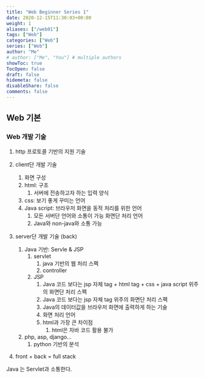 ```yaml
---
title: "Web Beginner Series 1"
date: 2020-12-15T11:30:03+00:00
weight: 1
aliases: ["/web01"]
tags: ["Web"]
categories: ["Web"]
series: ["Web"]
author: "Me"
# author: ["Me", "You"] # multiple authors
showToc: true
TocOpen: false
draft: false
hidemeta: false
disableShare: false
comments: false
---
```


## Web 기본 
### Web 개발 기술 

1. http 프로토콜 기반의 지원 기술
2. client단 개발 기술
    1. 화면 구성
    2. html: 구조
        1. 서버에 전송하고자 하는 입력 양식 
    3. css: 보기 좋게 꾸미는 언어
    4. Java script: 브라우저 화면을 동적 처리를 위한 언어 
        1. 모든 서버단 언어와 소통이 가능 화면단 처리 언어
        2. Java와 non-java와 소통 가능 
3. server단 개발 기술 (back) 
    1. Java 기반: Servle & JSP
        1. servlet 
            1. java 기반의 웹 처리 스펙
            2. controller 
        2. JSP
            1. Java 코드 보다는 jsp 자체 tag + html tag + css + java script 위주의 화면단 처리 스펙 
            2. Java 코드 보다는 jsp 자체 tag 위주의 화면단 처리 스펙 
            3. Java의 데이터값을 브라우저 화면에 출력하게 하는 기술 
            4. 화면 처리 언어
            5. html과 가장 큰 차이점 
                1. html은 자바 코드 활용 불가 
    2. php, asp, django...
        1. python 기반의 분석

4. front + back = full stack

Java 는 Servlet과 소통한다. 
